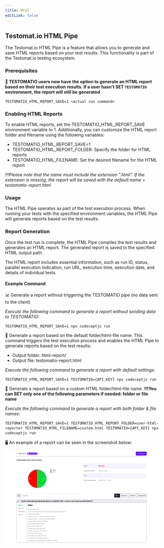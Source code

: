 ```yaml
---
title: Html
editLink: false
---
```


## Testomat.io HTML Pipe

The Testomat.io HTML Pipe is a feature that allows you to generate and save HTML reports based on your test results. This functionality is part of the Testomat.io testing ecosystem.

### Prerequisites

**🔌 TESTOMATIO users now have the option to generate an HTML report based on their test execution results. If a user hasn't SET `TESTOMATIO` environment, the report will still be generated**

```
TESTOMATIO_HTML_REPORT_SAVE=1 <actual run command>
```

### Enabling HTML Reports

To enable HTML reports, set the TESTOMATIO_HTML_REPORT_SAVE environment variable to 1. Additionally, you can customize the HTML report folder and filename using the following variables:

- TESTOMATIO_HTML_REPORT_SAVE=1
- TESTOMATIO_HTML_REPORT_FOLDER: Specify the folder for HTML reports
- TESTOMATIO_HTML_FILENAME: Set the desired filename for the HTML report

_!!!Please note that the name must include the extension ".html". If the extension is missing, the report will be saved with the default name = testomatio-report.html_

### Usage

The HTML Pipe operates as part of the test execution process. When running your tests with the specified environment variables, the HTML Pipe will generate reports based on the test results.

### Report Generation

Once the test run is complete, the HTML Pipe compiles the test results and generates an HTML report. The generated report is saved to the specified HTML output path.

The HTML report includes essential information, such as run ID, status, parallel execution indication, run URL, execution time, execution date, and details of individual tests.

#### Example Command

📊 Generate a report without triggering the TESTOMATIO pipe (no data sent to the client)

_Execute the following command to generate a report without sending data to TESTOMATIO:_

```
TESTOMATIO_HTML_REPORT_SAVE=1 npx codeceptjs run

```

📝 Generate a report based on the default folder/html-file name: This command triggers the test execution process and enables the HTML Pipe to generate reports based on the test results:

- Output folder: html-report/
- Output file: testomatio-report.html

_Execute the following command to generate a report with default settings:_

```
TESTOMATIO_HTML_REPORT_SAVE=1 TESTOMATIO={API_KEY} npx codeceptjs run

```

📂 Generate a report based on a custom HTML folder/html-file name.
**!!!You can SET only one of the following parameters if needed: folder or file name**

_Execute the following command to generate a report with both folder & file names:_

```
TESTOMATIO_HTML_REPORT_SAVE=1 TESTOMATIO_HTML_REPORT_FOLDER=user-html-reporter TESTOMATIO_HTML_FILENAME=custom.html TESTOMATIO={API_KEY} npx codeceptjs run

```

🖥️ An example of a report can be seen in the screenshot below:

![HTML example](./images/html-pipe.png)


